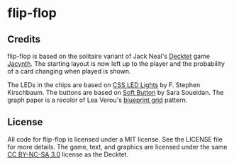 # flip-flop #

## Credits ##

flip-flop is based on the solitaire variant of Jack Neal's [Decktet][] game
[Jacynth][]. The starting layout is now left up to the player and the
probability of a card changing when played is shown.

The LEDs in the chips are based on [CSS LED Lights][leds] by F. Stephen
Kirschbaum. The buttons are based on [Soft Button][button] by Sara Soueidan.
The graph paper is a recolor of Lea Verou's [blueprint grid][paper] pattern.

## License ##

All code for flip-flop is licensed under a MIT license. See the LICENSE file for
more details. The game, text, and graphics are licensed under the same [CC BY-NC-SA 3.0][cc]
license as the Decktet.


[Decktet]: http://www.decktet.com/
[Jacynth]: http://wiki.decktet.com/game:jacynth
[cc]: https://creativecommons.org/licenses/by-nc-sa/3.0/
[leds]: https://codepen.io/fskirschbaum/pen/MYJNaj "F. Stephen Kirschbaum (CodePen): CSS LED Lights"
[button]: http://cssdeck.com/labs/lexr27qf "Sara Soueidan (CSS Deck): Soft Button"
[paper]: http://lea.verou.me/css3patterns/#blueprint-grid "Lea Verou (CSS3 Patterns Gallery): Blueprint grid"
